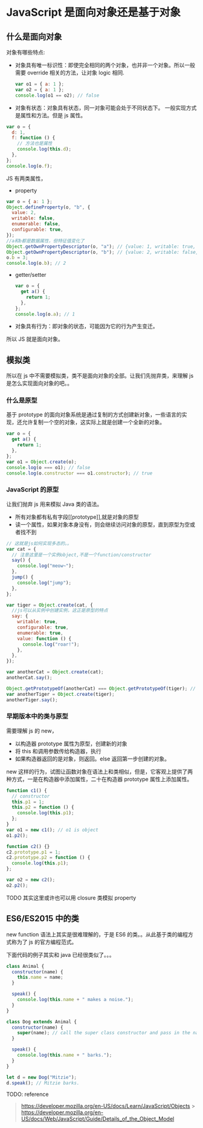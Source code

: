 # JavaScript 是面向对象还是基于对象

## 什么是面向对象

对象有哪些特点:

- 对象具有唯一标识性：即使完全相同的两个对象，也并非一个对象。所以一般需要 override 相关的方法，让对象 logic 相同.

  ```javascript
  var o1 = { a: 1 };
  var o2 = { a: 1 };
  console.log(o1 == o2); // false
  ```

- 对象有状态：对象具有状态，同一对象可能会处于不同状态下。
  一般实现方式是属性和方法。但是 js 属性。

```javascript
var o = {
  d: 1,
  f: function () {
    // 方法也是属性
    console.log(this.d);
  },
};
console.log(o.f);
```

JS 有两类属性，

- property

```javascript
var o = { a: 1 };
Object.defineProperty(o, "b", {
  value: 2,
  writable: false,
  enumerable: false,
  configurable: true,
});
//a和b都是数据属性，但特征值变化了
Object.getOwnPropertyDescriptor(o, "a"); // {value: 1, writable: true, enumerable: true, configurable: true}
Object.getOwnPropertyDescriptor(o, "b"); // {value: 2, writable: false, enumerable: false, configurable: true}
o.b = 3;
console.log(o.b); // 2
```

- getter/setter

  ```js
  var o = {
    get a() {
      return 1;
    },
  };
  console.log(o.a); // 1
  ```

- 对象具有行为：即对象的状态，可能因为它的行为产生变迁。

所以 JS 就是面向对象。

## 模拟类

所以在 js 中不需要模拟类，类不是面向对象的全部。让我们先抛弃类，来理解 js 是怎么实现面向对象的吧。。

### 什么是原型

基于 prototype 的面向对象系统是通过复制的方式创建新对象，一些语言的实现，还允许复制一个空的对象，这实际上就是创建一个全新的对象。

```js
var o = {
  get a() {
    return 1;
  },
};
var o1 = Object.create(o);
console.log(o === o1); // false
console.log(o.constructor === o1.constructor); // true
```

### JavaScript 的原型

让我们抛弃 js 用来模拟 Java 类的语法。

- 所有对象都有私有字段[[prototype]],就是对象的原型
- 读一个属性，如果对象本身没有，则会继续访问对象的原型，直到原型为空或者找不到

```js
// 这就是js如何实现多态的。。
var cat = {
  // 注意这里是一个实例object,不是一个function/constructor
  say() {
    console.log("meow~");
  },
  jump() {
    console.log("jump");
  },
};

var tiger = Object.create(cat, {
  //js可以从实例中创建实例，这正是原型的特点
  say: {
    writable: true,
    configurable: true,
    enumerable: true,
    value: function () {
      console.log("roar!");
    },
  },
});

var anotherCat = Object.create(cat);
anotherCat.say();

Object.getPrototypeOf(anotherCat) === Object.getPrototypeOf(tiger); // true
var anotherTiger = Object.create(tiger);
anotherTiger.say();
```

### 早期版本中的类与原型

需要理解 js 的 new，

- 以构造器 prototype 属性为原型，创建新的对象
- 将 this 和调用参数传给构造器，执行
- 如果构造器返回的是对象，则返回。else 返回第一步创建的对象。

new 这样的行为，试图让函数对象在语法上和类相似，但是，它客观上提供了两种方式，一是在构造器中添加属性，二十在构造器 prototype 属性上添加属性。

```js
function c1() {
  // constructor
  this.p1 = 1;
  this.p2 = function () {
    console.log(this.p1);
  };
}
var o1 = new c1(); // o1 is object
o1.p2();

function c2() {}
c2.prototype.p1 = 1;
c2.prototype.p2 = function () {
  console.log(this.p1);
};

var o2 = new c2();
o2.p2();
```

TODO 其实这里或许也可以用 closure 类模拟 property

## ES6/ES2015 中的类

new function 语法上其实是很难理解的，于是 ES6 的类。。从此基于类的编程方式称为了 js 的官方编程范式。

下面代码的例子其实和 java 已经很类似了。。。

```js
class Animal {
  constructor(name) {
    this.name = name;
  }

  speak() {
    console.log(this.name + " makes a noise.");
  }
}

class Dog extends Animal {
  constructor(name) {
    super(name); // call the super class constructor and pass in the name parameter
  }

  speak() {
    console.log(this.name + " barks.");
  }
}

let d = new Dog("Mitzie");
d.speak(); // Mitzie barks.
```

TODO: reference

> https://developer.mozilla.org/en-US/docs/Learn/JavaScript/Objects > https://developer.mozilla.org/en-US/docs/Web/JavaScript/Guide/Details_of_the_Object_Model
